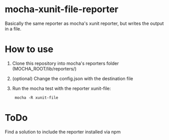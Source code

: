 mocha-xunit-file-reporter
=========================

Basically the same reporter as mocha's xunit reporter, but writes the output in a file.

# How to use

1. Clone this repository into mocha's reporters folder (MOCHA_ROOT/lib/reporters/)
2. (optional) Change the config.json with the destination file
3. Run the mocha test with the reporter xunit-file:

        mocha -R xunit-file


# ToDo
Find a solution to include the reporter installed via npm